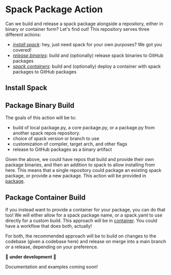 # Spack Package Action

Can we build and release a spack package alongside a repository, either in binary or container form? 
Let's find out! This repository serves three different actions:

 - [*install spack*](#install-spack): hey, just need spack for your own purposes? We got you covered!
 - [*release binaries*](#package-binary-release): build and (optionally) release spack binaries to GitHub packages
 - [*spack containers*](#package-container-build): build and (optionally) deploy a container with spack packages to GitHub packages

## Install Spack

## Package Binary Build

The goals of this action will be to:

 - build of local package.py, a core package.py, or a package.py from another spack repos repository.
 - choice of spack version or branch to use
 - customization of compiler, target arch, and other flags
 - release to GitHub packages as a binary artifact

Given the above, we could have repos that build and provide their own package binaries,
and then an addition to spack to allow installing from here. This means that a single repository
could package an existing spack package, or provide a new package.  This action will be provided in [package](package).

## Package Container Build

If you instead want to provide a container for your package, you can do that too!
We will either allow for a spack package name, or a spack.yaml to use directly
for a custom build. This approach will be in [container](container). You could have a workflow
that does both, actually!
 
 
For both, the recommended approach will be to build on changes to the codebase (given a codebase here) and release on
merge into a main branch _or_ a release, depending on your preference.

🚧️ **under development** 🚧️

Documentation and examples coming soon!

